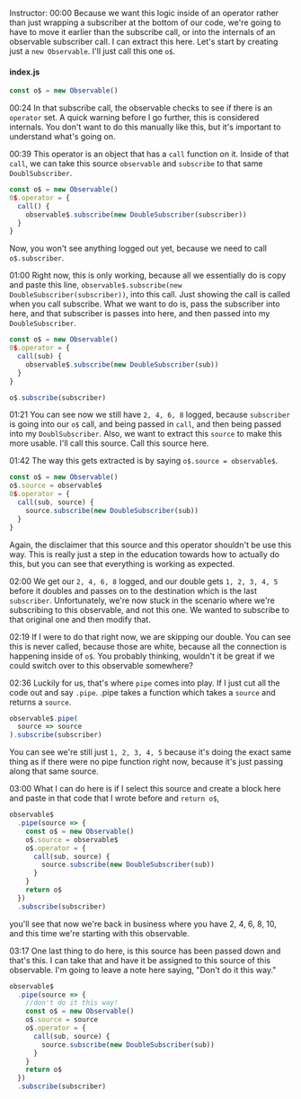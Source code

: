 Instructor: 00:00 Because we want this logic inside of an operator rather than just wrapping a subscriber at the bottom of our code, we're going to have to move it earlier than the subscribe call, or into the internals of an observable subscriber call. I can extract this here. Let's start by creating just a `new Observable`. I'll just call this one `o$`.

#### index.js
```javascript
const o$ = new Observable()
```

00:24 In that subscribe call, the observable checks to see if there is an `operator` set. A quick warning before I go further, this is considered internals. You don't want to do this manually like this, but it's important to understand what's going on.

00:39 This operator is an object that has a `call` function on it. Inside of that `call`, we can take this source `observable` and `subscribe` to that same `DoublSubscriber`. 

```javascript
const o$ = new Observable()
0$.operator = {
  call() {
    observable$.subscribe(new DoubleSubscriber(subscriber))
  }
}
```

Now, you won't see anything logged out yet, because we need to call `o$.subscriber`.

01:00 Right now, this is only working, because all we essentially do is copy and paste this line, `observable$.subscribe(new DoubleSubscriber(subscriber))`, into this call. Just showing the call is called when you call subscribe. What we want to do is, pass the subscriber into here, and that subscriber is passes into here, and then passed into my `DoubleSubscriber`.

```javascript
const o$ = new Observable()
0$.operator = {
  call(sub) {
    observable$.subscribe(new DoubleSubscriber(sub))
  }
}

o$.subscribe(subscriber)
```

01:21 You can see now we still have `2, 4, 6, 8` logged, because `subscriber` is going into our `o$` call, and being passed in `call`, and then being passed into my `DoublSubscriber`. Also, we want to extract this `source` to make this more usable. I'll call this source. Call this source here.
 
01:42 The way this gets extracted is by saying `o$.source = observable$`. 

```javascript
const o$ = new Observable()
o$.source = observable$
0$.operator = {
  call(sub, source) {
    source.subscribe(new DoubleSubscriber(sub))
  }
}
```

Again, the disclaimer that this source and this operator shouldn't be use this way. This is really just a step in the education towards how to actually do this, but you can see that everything is working as expected.

02:00 We get our `2, 4, 6, 8` logged, and our double gets `1, 2, 3, 4, 5` before it doubles and passes on to the destination which is the last `subscriber`. Unfortunately, we're now stuck in the scenario where we're subscribing to this observable, and not this one. We wanted to subscribe to that original one and then modify that.

02:19 If I were to do that right now, we are skipping our double. You can see this is never called, because those are white, because all the connection is happening inside of `o$`. You probably thinking, wouldn't it be great if we could switch over to this observable somewhere?

02:36 Luckily for us, that's where `pipe` comes into play. If I just cut all the code out and say `.pipe`. .pipe takes a function which takes a `source` and returns a `source`. 

```javascript
observable$.pipe(
  source => source
).subscribe(subscriber)
```

You can see we're still just `1, 2, 3, 4, 5` because it's doing the exact same thing as if there were no pipe function right now, because it's just passing along that same source.

03:00 What I can do here is if I select this source and create a block here and paste in that code that I wrote before and `return o$`, 

```javascript
observable$
  .pipe(source => {
    const o$ = new Observable()
    o$.source = observable$
    o$.operator = {
      call(sub, source) {
        source.subscribe(new DoubleSubscriber(sub))
      }
    }
    return o$
  })
  .subscribe(subscriber)
```

you'll see that now we're back in business where you have 2, 4, 6, 8, 10, and this time we're starting with this observable.

03:17 One last thing to do here, is this source has been passed down and that's this. I can take that and have it be assigned to this source of this observable. I'm going to leave a note here saying, "Don't do it this way."

```javascript
observable$
  .pipe(source => {
    //don't do it this way!
    const o$ = new Observable()
    o$.source = source
    o$.operator = {
      call(sub, source) {
        source.subscribe(new DoubleSubscriber(sub))
      }
    }
    return o$
  })
  .subscribe(subscriber)
  ```